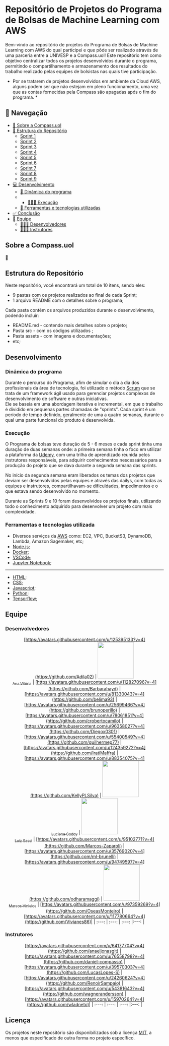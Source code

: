 # Repositório de Projetos do Programa de Bolsas de Machine Learning com AWS

Bem-vindo ao repositório de projetos do Programa de Bolsas de Machine Learning com AWS do qual participei e que pôde ser realizado através de uma parceria entre a UNIVESP e a Compass.uol! 
Este repositório tem como objetivo centralizar todos os projetos desenvolvidos durante o programa, permitindo o compartilhamento e armazenamento dos resultados do trabalho realizado pelas equipes de bolsistas nas quais tive participação.

* Por se tratarem de projetos desenvolvidos em ambiente da Cloud AWS, alguns podem ser que não estejam em pleno funcionamento, uma vez que as contas fornecidas pela Compass são apagadas após o fim do programa. *

## 📌 Navegação

- [📝 Sobre a Compass.uol](#introdução)
- [📁 Estrutura do Repositório](#estrutura-do-repositorio)
    - [Sprint 1]()
    - [Sprint 2]()
    - [Sprint 3]()
    - [Sprint 4]()
    - [Sprint 5]()
    - [Sprint 6]()
    - [Sprint 7]()
    - [Sprint 8]()
    - [Sprint 9]()
- [💻 Desenvolvimento](#desenvolvimento)
  - [🚀 Dinâmica do programa](#como-funciona-o-programa)
  - - [👩🏻‍💻 Execução](#execução)
  - [🔧 Ferramentas e tecnologias utilizadas](#ferramentas-e-tecnologias-utilizadas)
- [✅ Conclusão](#conclusão)
- [👥 Equipe](#equipe)
  - [👩🏻‍🎓 Desenvolvedores](#desenvolvedores)
  - [👨🏻‍🏫 Instrutores](#instrutores)


## Sobre a Compass.uol

:construction:

## Estrutura do Repositório

Neste repositório, você encontrará um total de 10 itens, sendo eles: 
- 9 pastas com os projetos realizados ao final de cada Sprint;
- 1 arquivo README com o detalhes sobre o programa;

Cada pasta contém os arquivos produzidos durante o desenvolvimento, podendo incluir:
- README.md - contendo mais detalhes sobre o projeto;
- Pasta src - com os códigos utilizados ; 
- Pasta assets - com imagens e documentações;
- etc;

## Desenvolvimento

### Dinâmica do programa

Durante o percurso do Programa, afim de simular o dia a dia dos profissionais da área de tecnologia, foi utilizado o método [Scrum](https://egov.df.gov.br/metodologias-ageis-scrum-lean/#:~:text=O%20Scrum%20%C3%A9%20uma%20das,conceito%20da%20metodologia%20em%20si.) que se trata de um framework ágil usado para gerenciar projetos complexos de desenvolvimento de software e outras iniciativas.  
Ele se baseia em uma abordagem iterativa e incremental, em que o trabalho é dividido em pequenas partes chamadas de "sprints". Cada sprint é um período de tempo definido, geralmente de uma a quatro semanas, durante o qual uma parte funcional do produto é desenvolvida.

### Execução

O Programa de bolsas teve duração de 5 - 6 meses e cada sprint tinha uma duração de duas semanas onde: a primeira semana tinha o foco em utilizar a plataforma da [Udemy](https://www.udemy.com/pt/), com uma trilha de aprendizado reunida pelos instrutores responsáveis, para adquirir conhecimentos nescessários para a produção do projeto que se dava durante a segunda semana das sprints.

No início da segunda semana eram liberados os temas dos projetos que deviam ser desenvolvidos pelas equipes e através das dailys, com todas as equipes e instrutores, compartilhavam-se dificuldades, impedimentos e o que estava sendo desenvolvido no momento.

Durante as Sprints 9 e 10 foram desenvolvidos os projetos finais, utilizando todo o conhecimento adquirido para desenvolver um projeto com mais complexidade.

### Ferramentas e tecnologias utilizada

- Diversos serviços da [AWS](https://docs.aws.amazon.com/) como: EC2, VPC, BucketS3, DynamoDB, Lambda, Amazon Sagemaker, etc;
- [Node.js](https://nodejs.org/en/docs);
- [Docker](https://docs.docker.com/);
- [VSCode](https://code.visualstudio.com/docs);
- [Jupyter Notebook](https://docs.anaconda.com/);

-----

- [HTML](https://developer.mozilla.org/en-US/docs/Web/HTML);
- [CSS](https://developer.mozilla.org/en-US/docs/Web/CSS);
- [Javascript](https://developer.mozilla.org/en-US/docs/Web/JavaScript);
- [Python](https://docs.python.org/3/);
- [Tensorflow](https://www.tensorflow.org/api_docs);

## Equipe

### Desenvolvedores

<div align="center">

  [https://avatars.githubusercontent.com/u/125395133?v=4](https://github.com/Adila02) | [<img src="https://avatars.githubusercontent.com/u/97908745?v=4" width=115><br><sub>Ana Vitória</sub>](https://github.com/anaVitoriaLouro) | [https://avatars.githubusercontent.com/u/112827096?v=4](https://github.com/Barbarahayd) | [https://avatars.githubusercontent.com/u/81330043?v=4](https://github.com/belima93) | [https://avatars.githubusercontent.com/u/25699466?v=4](https://github.com/brunoperillo) | [https://avatars.githubusercontent.com/u/78061851?v=4](https://github.com/crobertocamilo) | [https://avatars.githubusercontent.com/u/96358027?v=4](https://github.com/Diegox0301) | [https://avatars.githubusercontent.com/u/55400549?v=4](https://github.com/guilhermep77) | [https://avatars.githubusercontent.com/u/124359272?v=4](https://github.com/IratiMaffra) | [https://avatars.githubusercontent.com/u/88354075?v=4](https://github.com/KellyPLSilva) | [<img src="https://avatars.githubusercontent.com/u/87142990?v=4" width=115><br><sub>Luciene Godoy</sub>](https://github.com/LucieneGodoy) |  [<img src="https://avatars.githubusercontent.com/u/72028902?v=4" width=115><br><sub>Luiz Sassi</sub>](https://github.com/luizrsassi) | [https://avatars.githubusercontent.com/u/95102771?v=4](https://github.com/Marcos-Zaparoli) | [https://avatars.githubusercontent.com/u/35769020?v=4](https://github.com/ml-brunelli) | [https://avatars.githubusercontent.com/u/94749597?v=4](https://github.com/odharamaggi) | [<img src="https://avatars.githubusercontent.com/u/73674662?v=4" width=115><br><sub>Marcos Vinicios</sub>](https://github.com/onativo) | [https://avatars.githubusercontent.com/u/97359269?v=4](https://github.com/OseasMonteiro) | [https://avatars.githubusercontent.com/u/117780664?v=4](https://github.com/Vivianes86)|
  | :---: | :---: | :---: |:---: |

</div>

### Instrutores

<div align="center">

  [https://avatars.githubusercontent.com/u/64177704?v=4](https://github.com/anaeljonasgit) | [https://avatars.githubusercontent.com/u/76558798?v=4](https://github.com/daniel-compasso) | [https://avatars.githubusercontent.com/u/39570303?v=4](https://github.com/LucasLopes-S) | [https://avatars.githubusercontent.com/u/24260624?v=4](https://github.com/RenoirSampaio) | [https://avatars.githubusercontent.com/u/54381643?v=4](https://github.com/wagnerandersson) | [https://avatars.githubusercontent.com/u/15970264?v=4](https://github.com/wladneto)|
  | :---: | :---: | :---: |:---: |

</div>

## Licença

Os projetos neste repositório são disponibilizados sob a licença [MIT](https://opensource.org/licenses/MIT), a menos que especificado de outra forma no projeto específico.